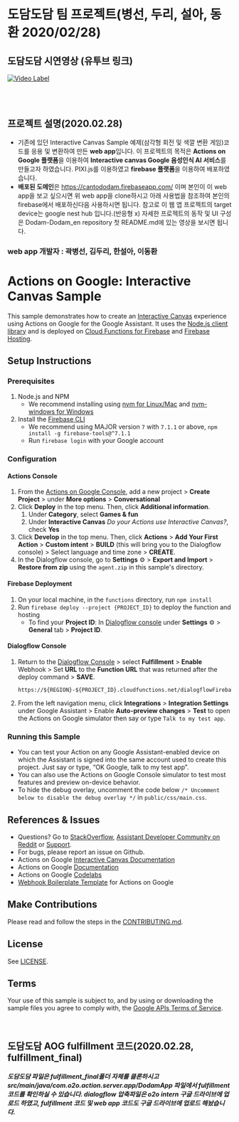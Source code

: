 # 도담도담 팀 프로젝트(병선, 두리, 설아, 동환 2020/02/28)


## 도담도담 시연영상 (유투브 링크)
[![Video Label](http://img.youtube.com/vi/AXcjqv5eBh0/0.jpg)](https://www.youtube.com/watch?v=AXcjqv5eBh0) 

<br/>

<br/>

## 프로젝트 설명(2020.02.28)

- 기존에 있던 Interactive Canvas Sample 예제(삼각형 회전 및 색깔 변환 게임)코드를 응용 및 변환하여 만든 **web app**입니다. 이 프로젝트의 목적은 **Actions on Google 플랫폼**을 이용하여 **Interactive canvas Google 음성인식 AI 서비스**를 만들고자 하였습니다. PIXI.js를 이용하였고 **firebase 플랫폼**을 이용하여 배포하였습니다. <br>
- **배포된 도메인**은 https://cantododam.firebaseapp.com/ 이며 본인이 이 web app을 보고 싶으시면 위 web app을 clone하시고 아래 사용법을 참조하여 본인의 firebase에서 배포하신다음 사용하시면 됩니다. 참고로 이 웹 앱 프로젝트의 target device는 google nest hub 입니다.(반응형 x) 자세한 프로젝트의 동작 및 UI 구성은 Dodam-Dodam_en repository 첫 README.md에 있는 영상을 보시면 됩니다. 

### web app 개발자 : 곽병선, 김두리, 한설아, 이동환

# Actions on Google: Interactive Canvas Sample

This sample demonstrates how to create an [Interactive Canvas](https://developers.google.com/assistant/interactivecanvas/) experience using Actions on Google for the Google Assistant. It uses the [Node.js client library](https://github.com/actions-on-google/actions-on-google-nodejs) and is deployed on [Cloud Functions for Firebase](https://firebase.google.com/docs/functions/) and [Firebase Hosting](https://firebase.google.com/docs/hosting).

## Setup Instructions

### Prerequisites

1. Node.js and NPM
   + We recommend installing using [nvm for Linux/Mac](https://github.com/creationix/nvm) and [nvm-windows for Windows](https://github.com/coreybutler/nvm-windows)
1. Install the [Firebase CLI](https://developers.google.com/assistant/actions/dialogflow/deploy-fulfillment)
   + We recommend using MAJOR version `7` with `7.1.1` or above, `npm install -g firebase-tools@^7.1.1`
   + Run `firebase login` with your Google account

### Configuration

#### Actions Console

1. From the [Actions on Google Console](https://console.actions.google.com/), add a new project > **Create Project** > under **More options** > **Conversational**
1. Click **Deploy** in the top menu. Then, click **Additional information**.
   1. Under **Category**, select **Games & fun**
   1. Under **Interactive Canvas** *Do your Actions use Interactive Canvas?*, check **Yes**
1. Click **Develop** in the top menu. Then, click **Actions** > **Add Your First Action** > **Custom intent** > **BUILD** (this will bring you to the Dialogflow console) > Select language and time zone > **CREATE**.
1. In the Dialogflow console, go to **Settings** ⚙ > **Export and Import** > **Restore from zip** using the `agent.zip` in this sample's directory.

#### Firebase Deployment

1. On your local machine, in the `functions` directory, run `npm install`
1. Run `firebase deploy --project {PROJECT_ID}` to deploy the function and hosting
   + To find your **Project ID**: In [Dialogflow console](https://console.dialogflow.com/) under **Settings** ⚙ > **General** tab > **Project ID**.

#### Dialogflow Console

1. Return to the [Dialogflow Console](https://console.dialogflow.com) > select **Fulfillment** > **Enable** Webhook > Set **URL** to the **Function URL** that was returned after the deploy command > **SAVE**.

   ```
   https://${REGION}-${PROJECT_ID}.cloudfunctions.net/dialogflowFirebaseFulfillment
   ```

1. From the left navigation menu, click **Integrations** > **Integration Settings** under Google Assistant > Enable **Auto-preview changes** >  **Test** to open the Actions on Google simulator then say or type `Talk to my test app`.

### Running this Sample

+ You can test your Action on any Google Assistant-enabled device on which the Assistant is signed into the same account used to create this project. Just say or type, “OK Google, talk to my test app”.
+ You can also use the Actions on Google Console simulator to test most features and preview on-device behavior.
+ To hide the debug overlay, uncomment the code below `/* Uncomment below to disable the debug overlay */` in `public/css/main.css`.

## References & Issues

+ Questions? Go to [StackOverflow](https://stackoverflow.com/questions/tagged/actions-on-google), [Assistant Developer Community on Reddit](https://www.reddit.com/r/GoogleAssistantDev/) or [Support](https://developers.google.com/assistant/support).
+ For bugs, please report an issue on Github.
+ Actions on Google [Interactive Canvas Documentation](https://developers.google.com/assistant/interactivecanvas/)
+ Actions on Google [Documentation](https://developers.google.com/assistant)
+ Actions on Google [Codelabs](https://codelabs.developers.google.com/?cat=Assistant)
+ [Webhook Boilerplate Template](https://github.com/actions-on-google/dialogflow-webhook-boilerplate-nodejs) for Actions on Google

## Make Contributions

Please read and follow the steps in the [CONTRIBUTING.md](CONTRIBUTING.md).

## License

See [LICENSE](LICENSE).

## Terms

Your use of this sample is subject to, and by using or downloading the sample files you agree to comply with, the [Google APIs Terms of Service](https://developers.google.com/terms/).

<br/>

## 도담도담 AOG fulfillment 코드(2020.02.28, fulfillment_final)

##### 도담도담 파일은 fulfillment_final폴더 자체를 클론하시고 src/main/java/com.o2o.action.server.app/DodamApp 파일에서 fulfillment코드를 확인하실 수 있습니다. dialogflow 압축파일은 o2o intern 구글 드라이브에 업로드 하였고, fulfillment 코드 및 web app 코드도 구글 드라이브에 업로드 해놨습니다. 